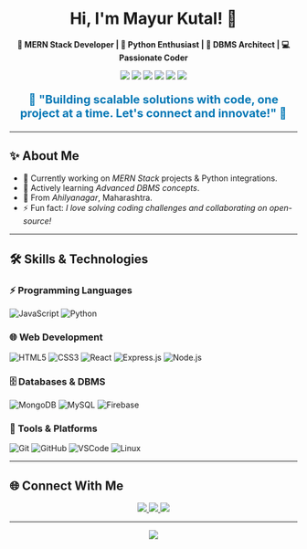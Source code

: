<h1 align="center">
  Hi, I'm Mayur Kutal! 👋
</h1>

<p align="center">
  <b>🌟 MERN Stack Developer | 🐍 Python Enthusiast | 💾 DBMS Architect | 💻 Passionate Coder</b>
</p>

<p align="center">
  <img src="https://img.shields.io/badge/MongoDB-47A248?style=for-the-badge&logo=mongodb&logoColor=white" />
  <img src="https://img.shields.io/badge/Express.js-000000?style=for-the-badge&logo=express&logoColor=white" />
  <img src="https://img.shields.io/badge/React-61DAFB?style=for-the-badge&logo=react&logoColor=black" />
  <img src="https://img.shields.io/badge/Node.js-339933?style=for-the-badge&logo=node.js&logoColor=white" />
  <img src="https://img.shields.io/badge/Python-3776AB?style=for-the-badge&logo=python&logoColor=white" />
  <img src="https://img.shields.io/badge/DBMS-003B57?style=for-the-badge&logo=databricks&logoColor=white" />
</p>

<p align="center" style="font-size: 20px; font-weight: bold; color: #0077B5;">
  🌱 "Building scalable solutions with code, one project at a time. Let's connect and innovate!" 🌱
</p>

---

## ✨ About Me

- 🔭 Currently working on *MERN Stack* projects & Python integrations.
- 🌱 Actively learning *Advanced DBMS concepts*.
- 📍 From *Ahilyanagar*, Maharashtra.
- ⚡ Fun fact: *I love solving coding challenges and collaborating on open-source!*

---

## 🛠️ Skills & Technologies

### ⚡ Programming Languages
![JavaScript](https://img.shields.io/badge/-JavaScript-F7DF1E?logo=javascript&logoColor=black&style=flat)
![Python](https://img.shields.io/badge/-Python-3776AB?logo=python&logoColor=white&style=flat)

### 🌐 Web Development
![HTML5](https://img.shields.io/badge/-HTML5-E34F26?logo=html5&logoColor=white&style=flat)
![CSS3](https://img.shields.io/badge/-CSS3-1572B6?logo=css3&logoColor=white&style=flat)
![React](https://img.shields.io/badge/-React-61DAFB?logo=react&logoColor=white&style=flat)
![Express.js](https://img.shields.io/badge/-Express.js-000000?logo=express&logoColor=white&style=flat)
![Node.js](https://img.shields.io/badge/-Node.js-339933?logo=node-dot-js&logoColor=white&style=flat)

### 🗄️ Databases & DBMS
![MongoDB](https://img.shields.io/badge/-MongoDB-47A248?logo=mongodb&logoColor=white&style=flat)
![MySQL](https://img.shields.io/badge/-MySQL-4479A1?logo=mysql&logoColor=white&style=flat)
![Firebase](https://img.shields.io/badge/-Firebase-FFCA28?logo=firebase&logoColor=white&style=flat)

### 🧰 Tools & Platforms
![Git](https://img.shields.io/badge/-Git-F05032?logo=git&logoColor=white&style=flat)
![GitHub](https://img.shields.io/badge/-GitHub-181717?logo=github&logoColor=white&style=flat)
![VSCode](https://img.shields.io/badge/-VSCode-007ACC?logo=visual-studio-code&logoColor=white&style=flat)
![Linux](https://img.shields.io/badge/-Linux-FCC624?logo=linux&logoColor=black&style=flat)

---

## 🌐 Connect With Me

<p align="center">
  <a href="https://www.linkedin.com/in/mayur-kutal-84a685234">
    <img src="https://img.shields.io/badge/LinkedIn-0077B5?style=for-the-badge&logo=linkedin&logoColor=white" />
  </a>
  <a href="https://linktr.ee/mayur_kutal">
    <img src="https://img.shields.io/badge/Linktree-43E55B?style=for-the-badge&logo=linktree&logoColor=white" />
  </a>
  <a href="https://github.com/mayur-kutal">
    <img src="https://img.shields.io/badge/GitHub-181717?style=for-the-badge&logo=github&logoColor=white" />
  </a>
</p>

---

<p align="center">
  <img src="https://capsule-render.vercel.app/api?type=waving&color=gradient&height=120&section=footer"/>
</p>
